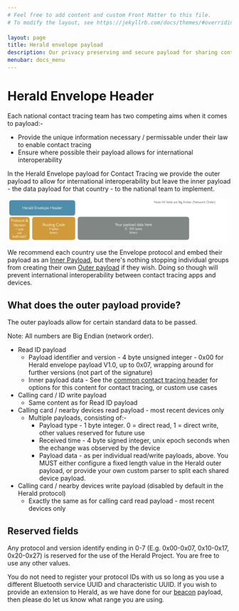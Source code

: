 ```yaml
---
# Feel free to add content and custom Front Matter to this file.
# To modify the layout, see https://jekyllrb.com/docs/themes/#overriding-theme-defaults

layout: page
title: Herald envelope payload
description: Our privacy preserving and secure payload for sharing contact tracing data
menubar: docs_menu
---
```


# Herald Envelope Header

Each national contact tracing team has two competing aims when it comes to payload:-

- Provide the unique information necessary / permissable under their law to enable contact tracing
- Ensure where possible their payload allows for international interoperability

In the Herald Envelope payload for Contact Tracing we provide the outer payload to allow for international
interoperability but leave the inner payload - the data payload for that country - to the national team
to implement.

![Herald Envelope Header](/images/PayloadEnvelope.png)

We recommend each country use the Envelope protocol and embed their payload as an [Inner Payload](/payload/inner),
but there's nothing stopping individual groups from creating their own [Outer payload](/payload/outer) if they wish.
Doing so though will prevent international interoperability between contact tracing apps and devices.

## What does the outer payload provide?

The outer payloads allow for certain standard data to be passed.

Note: All numbers are Big Endian (network order).

- Read ID payload
  - Payload identifier and version - 4 byte unsigned integer - 0x00 for Herald envelope payload V1.0, up to 0x07, wrapping around for further versions (not part of the signature)
  - Inner payload data - See the [common contact tracing header](/payload/common) for options for this content for contact tracing, or custom use cases
- Calling card / ID write payload
  - Same content as for Read ID payload 
- Calling card / nearby devices read payload - most recent devices only
  - Multiple payloads, consisting of:-
    - Payload type - 1 byte integer. 0 = direct read, 1 = direct write, other values reserved for future use
    - Received time - 4 byte signed integer, unix epoch seconds when the echange was observed by the device
    - Payload data - as per individual read/write payloads, above. You MUST either configure a fixed length value in the Herald outer payload, or provide your own custom parser to split each shared device payload.
- Calling card / nearby devices write payload (disabled by default in the Herald protocol)
  - Exactly the same as for calling card read payload - most recent devices only

## Reserved fields

Any protocol and version identify ending in 0-7 (E.g. 0x00-0x07, 0x10-0x17, 0x20-0x27) is reserved
for the use of the Herald Project. You are free to use any other values. 

You do not need to register your protocol IDs with us so long as you use a different Bluetooth
service UUID and characteristic UUID. If you wish to provide an extension to Herald, as we
have done for our [beacon](/payload/beacon) payload, then please do let us know what
range you are using.